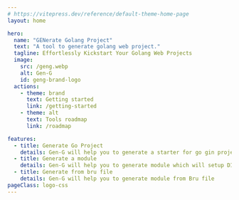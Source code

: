 ```yaml
---
# https://vitepress.dev/reference/default-theme-home-page
layout: home

hero:
  name: "GENerate Golang Project"
  text: "A tool to generate golang web project."
  tagline: Effortlessly Kickstart Your Golang Web Projects
  image:
    src: /geng.webp
    alt: Gen-G
    id: geng-brand-logo
  actions:
    - theme: brand
      text: Getting started
      link: /getting-started
    - theme: alt
      text: Tools roadmap
      link: /roadmap

features:
  - title: Generate Go Project
    details: Gen-G will help you to generate a starter for go gin project
  - title: Generate a module
    details: Gen-G will help you to generate module which will setup DI
  - title: Generate from bru file
    details: Gen-G will help you to generate module from Bru file
pageClass: logo-css
---
```

